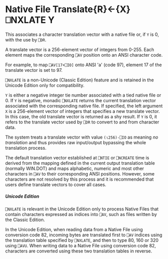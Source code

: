 




<h1 class="heading"><span class="name">Native File Translate</span><span class="command">{R}←{X}⎕NXLATE Y</span></h1>

This associates a character translation vector with a native file or, if `Y` is 0, with the use by `⎕DR`.


A translate vector is a 256-element vector of integers from 0-255. Each element maps the corresponding `⎕AV` position onto an ANSI character code.


For example, to map `⎕AV[17+⎕IO]` onto ANSI 'a' (code 97), element 17 of the translate vector is set to 97.


`⎕NXLATE` is a non-Unicode (Classic Edition) feature and is retained in the Unicode Edition only for compatibility.



`Y` is either a negative integer tie number associated with a tied native file or 0.  If `Y` is negative, monadic `⎕NXLATE` returns the current translation vector associated with the corresponding native file. If specified, the left argument `X` is a 256-element vector of integers that specifies a new translate vector.  In this case, the old translate vector is returned as a shy result.  If `Y` is 0, it refers to the translate vector used by `⎕DR` to convert to and from character data.


The system treats a translate vector with value `(⍳256)-⎕IO` as meaning *no translation* and thus provides raw input/output bypassing the whole translation process.


The default translation vector established at `⎕NTIE` or `⎕NCREATE` time  is derived from the mapping defined in the current output translation table (normally WIN.DOT) and maps alphabetic, numeric and most other characters in `⎕AV`  to their corresponding ANSI positions. However, some characters are not resolved  by this process and it is recommended that users define translate vectors to cover all cases.

##### Unicode Edition


`⎕NXLATE` is relevant in the Unicode Edition only to process Native Files that contain characters expressed as indices into `⎕AV`, such as files written by the Classic Edition.


In the Unicode Edition, when reading data from a Native File using conversion code 82, incoming bytes are translated first to `⎕AV` indices using the translation table specified by `⎕NXLATE`, and then to type 80, 160 or 320 using `⎕AVU`. When writing data to a Native File using conversion code 82, characters are converted using these two translation tables in reverse.



